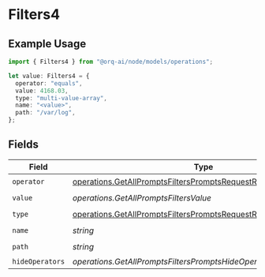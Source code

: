 # Filters4

## Example Usage

```typescript
import { Filters4 } from "@orq-ai/node/models/operations";

let value: Filters4 = {
  operator: "equals",
  value: 4168.03,
  type: "multi-value-array",
  name: "<value>",
  path: "/var/log",
};
```

## Fields

| Field                                                                                                                                                | Type                                                                                                                                                 | Required                                                                                                                                             | Description                                                                                                                                          |
| ---------------------------------------------------------------------------------------------------------------------------------------------------- | ---------------------------------------------------------------------------------------------------------------------------------------------------- | ---------------------------------------------------------------------------------------------------------------------------------------------------- | ---------------------------------------------------------------------------------------------------------------------------------------------------- |
| `operator`                                                                                                                                           | [operations.GetAllPromptsFiltersPromptsRequestRequestBodyOperator](../../models/operations/getallpromptsfilterspromptsrequestrequestbodyoperator.md) | :heavy_check_mark:                                                                                                                                   | N/A                                                                                                                                                  |
| `value`                                                                                                                                              | *operations.GetAllPromptsFiltersValue*                                                                                                               | :heavy_check_mark:                                                                                                                                   | N/A                                                                                                                                                  |
| `type`                                                                                                                                               | [operations.GetAllPromptsFiltersPromptsRequestRequestBodyType](../../models/operations/getallpromptsfilterspromptsrequestrequestbodytype.md)         | :heavy_check_mark:                                                                                                                                   | N/A                                                                                                                                                  |
| `name`                                                                                                                                               | *string*                                                                                                                                             | :heavy_check_mark:                                                                                                                                   | N/A                                                                                                                                                  |
| `path`                                                                                                                                               | *string*                                                                                                                                             | :heavy_check_mark:                                                                                                                                   | N/A                                                                                                                                                  |
| `hideOperators`                                                                                                                                      | *operations.GetAllPromptsFiltersPromptsHideOperators*[]                                                                                              | :heavy_minus_sign:                                                                                                                                   | N/A                                                                                                                                                  |